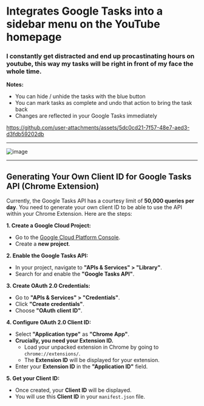 <h1> Integrates Google Tasks into a sidebar menu on the YouTube homepage </h1>
<h3> I constantly get distracted and end up procastinating hours on youtube, this way my tasks will be right in front of my face the whole time. </h3>

<b> Notes: </b>
- You can hide / unhide the tasks with the blue button
- You can mark tasks as complete and undo that action to bring the task back
- Changes are reflected in your Google Tasks immediately


https://github.com/user-attachments/assets/5dc0cd21-7f57-48e7-aed3-d3fdb59202db

---
![image](https://github.com/user-attachments/assets/bf4b2a96-3699-4877-b32c-71d0040a6c28)

---
## Generating Your Own Client ID for Google Tasks API (Chrome Extension)

Currently, the Google Tasks API has a courtesy limit of **50,000 queries per day**. You need to generate your own client ID to be able to use the API within your Chrome Extension. Here are the steps:

**1. Create a Google Cloud Project:**

   - Go to the [Google Cloud Platform Console](https://console.cloud.google.com/).
   - Create a **new project**.

**2. Enable the Google Tasks API:**

   - In your project, navigate to **"APIs & Services" > "Library"**.
   - Search for and enable the **"Google Tasks API"**.

**3. Create OAuth 2.0 Credentials:**

   - Go to **"APIs & Services" > "Credentials"**.
   - Click **"Create credentials"**.
   - Choose **"OAuth client ID"**.

**4. Configure OAuth 2.0 Client ID:**

   - Select **"Application type"** as **"Chrome App"**.
   - **Crucially, you need your Extension ID.**
     - Load your unpacked extension in Chrome by going to `chrome://extensions/`.
     - The **Extension ID** will be displayed for your extension.
   - Enter your **Extension ID** in the **"Application ID"** field.

**5. Get your Client ID:**

   - Once created, your **Client ID** will be displayed.
   - You will use this **Client ID** in your `manifest.json` file.
